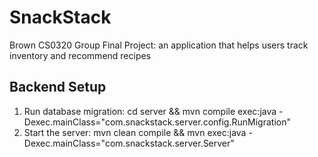 # SnackStack

Brown CS0320 Group Final Project: an application that helps users track inventory and recommend recipes

## Backend Setup

1. Run database migration: cd server && mvn compile exec:java -Dexec.mainClass="com.snackstack.server.config.RunMigration"
2. Start the server: mvn clean compile && mvn exec:java -Dexec.mainClass="com.snackstack.server.Server"
